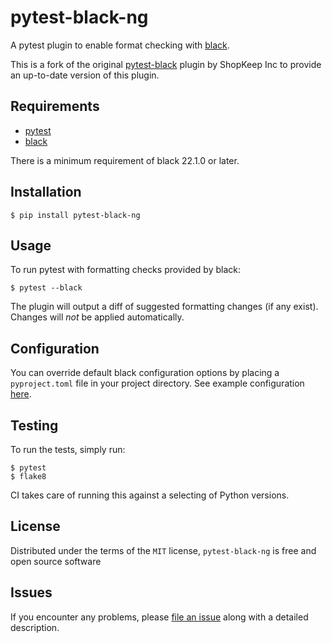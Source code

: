 pytest-black-ng
============

A pytest plugin to enable format checking with [black](https://github.com/ambv/black).

This is a fork of the original [pytest-black](https://github.com/shopkeep/pytest-black) plugin by ShopKeep Inc to provide an up-to-date version of this plugin.


Requirements
------------

* [pytest](https://docs.pytest.org/en/latest/)
* [black](https://github.com/ambv/black)

There is a minimum requirement of black 22.1.0 or later.

Installation
------------

```
$ pip install pytest-black-ng
```


Usage
-----

To run pytest with formatting checks provided by black:

```
$ pytest --black
```

The plugin will output a diff of suggested formatting changes (if any exist). Changes will _not_ be applied automatically.


Configuration
-------------

You can override default black configuration options by placing a `pyproject.toml` file in your project directory. See example configuration [here](https://github.com/ambv/black/blob/master/pyproject.toml).



Testing
-------

To run the tests, simply run:

```
$ pytest
$ flake8
```

CI takes care of running this against a selecting of Python versions.


License
-------

Distributed under the terms of the `MIT` license, `pytest-black-ng` is free and open source software


Issues
------

If you encounter any problems, please [file an issue](https://github.com/insertjokehere/pytest-black-ng/issues) along with a detailed description.
